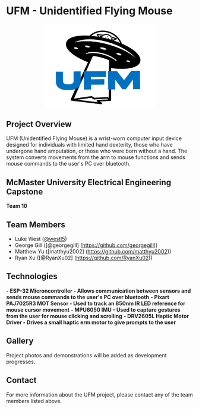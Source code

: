 # UFM - Unidentified Flying Mouse

<p align="center">
  <img src="/docs/ufm_logo/ufm-logo-blk-blu.png" alt="UFM Logo" width="300"/>
</p>

## Project Overview

UFM (Unidentified Flying Mouse) is a wrist-worn computer input device designed for individuals with limited hand dexterity, those who have undergone hand amputation, or those who were born without a hand. The system converts movements from the arm to mouse functions and sends mouse commands to the user's PC over bluetooth. 

## McMaster University Electrical Engineering Capstone
**Team 10**

## Team Members
- Luke West ([@westl5](https://github.com/westl5))
- George Gill ([@georgegill] (https://github.com/georgegill))
- Matthew Yu ([matthyu2002] (https://github.com/matthyu2002))
- Ryan Xu ([@RyanXu02] (https://github.com/RyanXu02))

## Technologies
**- ESP-32 Microncontroller - Allows communication between sensors and sends mouse commands to the user's PC over bluetooth**
**- Pixart PAJ7025R3 MOT Sensor - Used to track an 850nm IR LED reference for mouse cursor movement**
**- MPU6050 IMU - Used to capture gestures from the user for mouse clicking and scrolling** 
**- DRV2605L Haptic Motor Driver - Drives a small haptic erm motor to give prompts to the user** 


## Gallery
Project photos and demonstrations will be added as development progresses.

## Contact
For more information about the UFM project, please contact any of the team members listed above.
